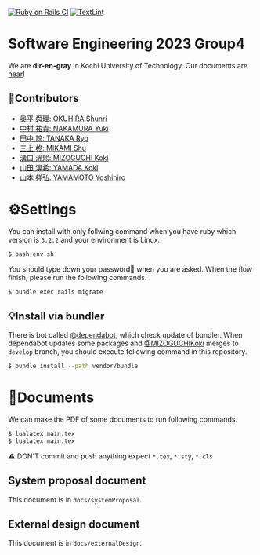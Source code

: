 [![Ruby on Rails CI](https://github.com/MIZOGUCHIKoki/MusicScoreManagementApp/actions/workflows/rubyonrails.yml/badge.svg)](https://github.com/MIZOGUCHIKoki/MusicScoreManagementApp/actions/workflows/rubyonrails.yml)
[![TextLint](https://github.com/MIZOGUCHIKoki/MusicScoreManagementApp/actions/workflows/textlint.yml/badge.svg)](https://github.com/MIZOGUCHIKoki/MusicScoreManagementApp/actions/workflows/textlint.yml)

# Software Engineering 2023 Group4
We are **dir-en-gray** in Kochi University of Technology.
Our documents are [hear](https://www.notion.so/kut-se-group4/dir-en-gray-789a9c3b505e4ac3994a1478477590f0?pvs=4)!

## 👤Contributors
- [奥平 舜理: OKUHIRA Shunri](https://github.com/OkuhiraShunri)
- [中村 祐貴: NAKAMURA Yuki](https://github.com/1250352)
- [田中 諒: TANAKA Ryo](https://github.com/tanakaryo341)
- [三上 柊: MIKAMI Shu](https://github.com/MikamiShu)
- [溝口 洸熙: MIZOGUCHI Koki](https://github.com/MIZOGUCHIKoki)
- [山田 滉希: YAMADA Koki](https://github.com/1250382KoukiYamada)
- [山本 祥弘: YAMAMOTO Yoshihiro](https://github.com/1250385-Yamamoto)

# ⚙️Settings
You can install with only follwing command when you have ruby which version is `3.2.2` and your environment is Linux.
```Bash
$ bash env.sh
```
You should type down your password🔑 when you are asked.
When the flow finish, please run the following commands.
```Bash
$ bundle exec rails migrate
```

## 💡Install via bundler
There is bot called [@dependabot](https://github.com/apps/dependabot), which check update of bundler.
When dependabot updates some packages and [@MIZOGUCHIKoki](https://github.com/MIZOGUCHIKoki) merges to `develop` branch, you should execute following command in this repository.
```Bash
$ bundle install --path vendor/bundle
```
# 📃Documents
We can make the PDF of some documents to run following commands.
```Bash
$ lualatex main.tex
$ lualatex main.tex
```
⚠️ DON'T commit and push anything expect `*.tex`, `*.sty`, `*.cls`
## System proposal document
This document is in `docs/systemProposal`.
## External design document
This document is in `docs/externalDesign`.
